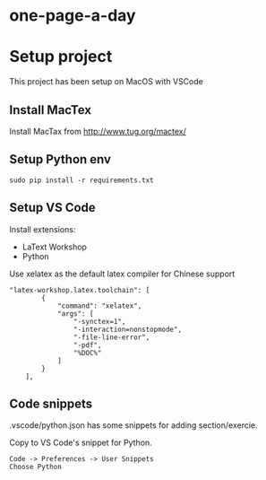 # one-page-a-day

# Setup project
This project has been setup on MacOS with VSCode

## Install MacTex
Install MacTax from http://www.tug.org/mactex/

## Setup Python env
```
sudo pip install -r requirements.txt
```
## Setup VS Code
Install extensions:
* LaText Workshop
* Python

Use xelatex as the default latex compiler for Chinese support 
```
"latex-workshop.latex.toolchain": [
        {
            "command": "xelatex",
            "args": [
                "-synctex=1",
                "-interaction=nonstopmode",
                "-file-line-error",
                "-pdf",
                "%DOC%"
            ]
        }
    ],
```

## Code snippets
.vscode/python.json has some snippets for adding section/exercie.

Copy to VS Code's snippet for Python. 
```
Code -> Preferences -> User Snippets
Choose Python
``` 
